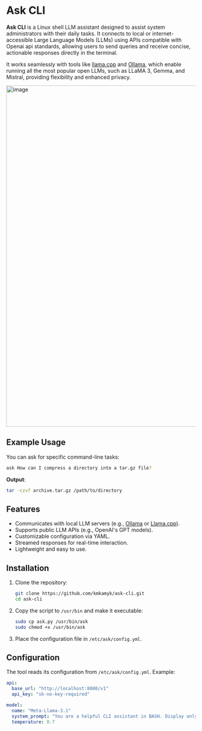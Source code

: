 # Ask CLI
**Ask CLI** is a Linux shell LLM assistant designed to assist system administrators with their daily tasks. It connects to local or internet-accessible Large Language Models (LLMs) using APIs compatible with Openai api standards, allowing users to send queries and receive concise, actionable responses directly in the terminal.

It works seamlessly with tools like [llama.cpp](https://github.com/ggerganov/llama.cpp) and [Ollama](https://github.com/ollama/ollama), which enable running all the most popular open LLMs, such as LLaMA 3, Gemma, and Mistral, providing flexibility and enhanced privacy.


<img width="908" alt="image" src="https://github.com/user-attachments/assets/6d2d783e-0211-4a5f-8da9-01070f0ca1c8" />

## Example Usage
You can ask for specific command-line tasks:

```bash
ask How can I compress a directory into a tar.gz file?
```

**Output**:
```bash
tar -czvf archive.tar.gz /path/to/directory
```

## Features

- Communicates with local LLM servers (e.g., [Ollama](https://ollama.ai/) or [Llama.cpp](https://github.com/ggerganov/llama.cpp)).
- Supports public LLM APIs (e.g., OpenAI's GPT models).
- Customizable configuration via YAML.
- Streamed responses for real-time interaction.
- Lightweight and easy to use.

## Installation
1. Clone the repository:
   ```bash
   git clone https://github.com/kmkamyk/ask-cli.git
   cd ask-cli
   ```

2. Copy the script to `/usr/bin` and make it executable:
   ```bash
   sudo cp ask.py /usr/bin/ask
   sudo chmod +x /usr/bin/ask
   ```

3. Place the configuration file in `/etc/ask/config.yml`.

## Configuration
The tool reads its configuration from `/etc/ask/config.yml`. Example:
```yaml
api:
  base_url: "http://localhost:8080/v1"
  api_key: "sk-no-key-required"

model:
  name: "Meta-Llama-3.1"
  system_prompt: "You are a helpful CLI assistant in BASH. Display only the command on the screen and nothing else."
  temperature: 0.7
```
